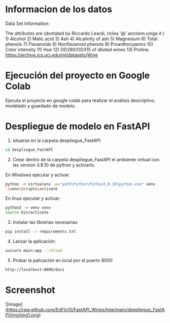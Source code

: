 # Informacion de los datos

Data Set Information:

The attributes are (dontated by Riccardo Leardi, riclea '@' anchem.unige.it ) 1) Alcohol 2) Malic acid 3) Ash 4) Alcalinity of ash 5) Magnesium 6) Total phenols 7) Flavanoids 8) Nonflavanoid phenols 9) Proanthocyanins 10) Color intensity 11) Hue 12) OD280/OD315 of diluted wines 13) Proline.
https://archive.ics.uci.edu/ml/datasets/Wine

# Ejecución del proyecto en Google Colab

Ejecuta el proyecto en google colab para realizar el analisis descriptivo, modelado y guardado de modelo.


# Despliegue de modelo en FastAPI

1. situarse en la carpeta despliegue_FastAPI
```sh
cd despliegue_FastAPI
```
2. Crear dentro de la carpeta despliegue_FastAPI el ambiente virtual con las version 3.8.10 de python y activarlo.

En Windows ejecutar y activar:
```sh
python -m virtualenv -p="path\Python\Python3.8.10\python.exe" venv
.\venv\Scripts\activate

```
En linux ejecutar y activar:
```sh
python3 -m venv venv
source bin/activate
```
3. Instalar las librerias necesarias
```sh
pip install -r requirements.txt
```
4. Lanzar la aplicación: 
```sh
uvicorn main:app --reload
```

5. Probar la palicación en local por el puerto 8000
```sh
http://localhost:8000/docs

```

# Screenshot

![image]
(https://raw.github.com/EdFlo15/FastAPI_Wines/tree/main/despliegue_FastAPI/img/img1.png)